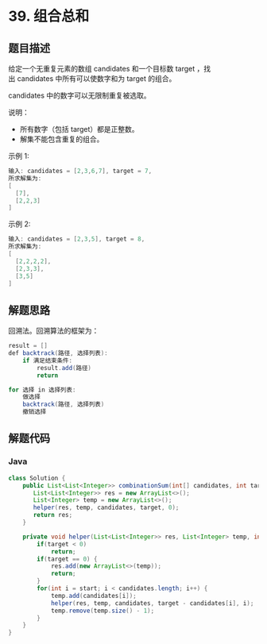 # 39. 组合总和

## 题目描述

给定一个无重复元素的数组 candidates 和一个目标数 target ，找出 candidates 中所有可以使数字和为 target 的组合。

candidates 中的数字可以无限制重复被选取。

说明：

* 所有数字（包括 target）都是正整数。
* 解集不能包含重复的组合。 

示例 1:
```java
输入: candidates = [2,3,6,7], target = 7,
所求解集为:
[
  [7],
  [2,2,3]
]
```
示例 2:
```java
输入: candidates = [2,3,5], target = 8,
所求解集为:
[
  [2,2,2,2],
  [2,3,3],
  [3,5]
]
```

## 解题思路

回溯法。回溯算法的框架为：
```java
result = []
def backtrack(路径, 选择列表):
    if 满足结束条件:
        result.add(路径)
        return

for 选择 in 选择列表:
    做选择
    backtrack(路径, 选择列表)
    撤销选择
```

## 解题代码

### Java

```java
class Solution {
    public List<List<Integer>> combinationSum(int[] candidates, int target) {
       List<List<Integer>> res = new ArrayList<>();
       List<Integer> temp = new ArrayList<>();
       helper(res, temp, candidates, target, 0);
       return res;
    }

    private void helper(List<List<Integer>> res, List<Integer> temp, int[] candidates, int target, int start) {
        if(target < 0)
            return;
        if(target == 0) {
            res.add(new ArrayList<>(temp));
            return;
        }
        for(int i = start; i < candidates.length; i++) {
            temp.add(candidates[i]);
            helper(res, temp, candidates, target - candidates[i], i);
            temp.remove(temp.size() - 1);
        }
    }
}
```